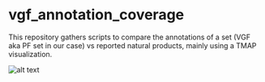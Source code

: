 # vgf_annotation_coverage
This repository gathers scripts to compare the annotations of a set (VGF aka PF set in our case) vs reported natural products, mainly using a TMAP visualization.

![alt text](https://github.com/mandelbrot-project/vgf_annotation_coverage/edit/main/tmap_figure_v0.svg)

